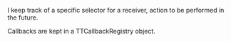 I keep track of a specific selector for a receiver, action to be performed in the future.

Callbacks are kept in a TTCallbackRegistry object.
